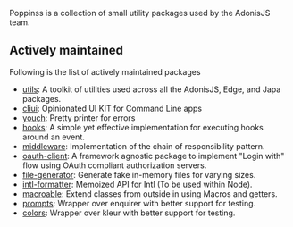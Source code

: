 Poppinss is a collection of small utility packages used by the AdonisJS team.

## Actively maintained
Following is the list of actively maintained packages

- [utils](https://github.com/poppinss/utils): A toolkit of utilities used across all the AdonisJS, Edge, and Japa packages.
- [cliui](https://github.com/poppinss/cliui): Opinionated UI KIT for Command Line apps
- [youch](https://github.com/poppinss/youch): Pretty printer for errors
- [hooks](https://github.com/poppinss/hooks): A simple yet effective implementation for executing hooks around an event.
- [middleware](https://github.com/poppinss/middleware): Implementation of the chain of responsibility pattern.
- [oauth-client](https://github.com/poppinss/oauth-client): A framework agnostic package to implement "Login with" flow using OAuth compliant authorization servers.
- [file-generator](https://github.com/poppinss/file-generator): Generate fake in-memory files for varying sizes.
- [intl-formatter](https://github.com/poppinss/intl-formatter): Memoized API for Intl (To be used within Node).
- [macroable](https://github.com/poppinss/macroable): Extend classes from outside in using Macros and getters.
- [prompts](https://github.com/poppinss/prompts): Wrapper over enquirer with better support for testing.
- [colors](https://github.com/poppinss/colors): Wrapper over kleur with better support for testing.
